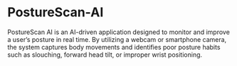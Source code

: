 # PostureScan-AI
PostureScan AI is an AI-driven application designed to monitor and improve a user’s posture in real time. By utilizing a webcam or smartphone camera, the system captures body movements and identifies poor posture habits such as slouching, forward head tilt, or improper wrist positioning. 
